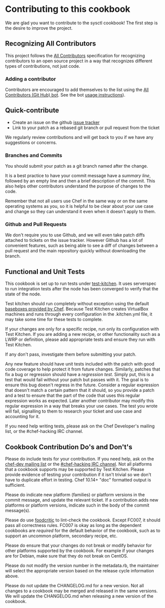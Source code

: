 # Contributing to this cookbook

We are glad you want to contribute to the sysctl cookbook! The first
step is the desire to improve the project.

## Recognizing All Contributors

This project follows the
[All Contributors](https://allcontributors.org/docs/en/overview) specification
for recognizing contributors to an open source project in a way that recognizes
different types of contributions, not just code.

### Adding a contributor

Contributors are encouraged to add themselves to the list using the
[All Contributors (Git Hub) bot](https://allcontributors.org/docs/en/bot/overview).
See the bot [usage instructions](https://allcontributors.org/docs/en/bot/usage)).

## Quick-contribute

* Create an issue on the github [issue tracker](https://github.com/jlenv/jlenv/issues)
* Link to your patch as a rebased git branch or pull request from the ticket

We regularly review contributions and will get back to you if we have
any suggestions or concerns.

### Branches and Commits

You should submit your patch as a git branch named after the change.

It is a best practice to have your commit message have a _summary
line_, followed by an empty line and then a brief description of
the commit. This also helps other contributors understand the
purpose of changes to the code.

Remember that not all users use Chef in the same way or on the same
operating systems as you, so it is helpful to be clear about your use
case and change so they can understand it even when it doesn't apply
to them.

### Github and Pull Requests

We don't require you to use Github, and we will even take patch diffs
attached to tickets on the issue tracker. However Github has a lot of
convenient features, such as being able to see a diff of changes
between a pull request and the main repository quickly without
downloading the branch.

## Functional and Unit Tests

This cookbook is set up to run tests under [test-kitchen](https://kitchen.ci/). 
It uses serverspec to run integration tests after the node has been
converged to verify that the state of the node.

Test kitchen should run completely without exception using the default
[baseboxes provided by Chef](http://opscode.github.io/bento/).
Because Test Kitchen creates VirtualBox machines and runs through
every configuration in the .kitchen.yml file, it may take some time for
these tests to complete.

If your changes are only for a specific recipe, run only its
configuration with Test Kitchen. If you are adding a new recipe, or
other functionality such as a LWRP or definition, please add
appropriate tests and ensure they run with Test Kitchen.

If any don't pass, investigate them before submitting your patch.

Any new feature should have unit tests included with the patch with
good code coverage to help protect it from future changes. Similarly,
patches that fix a bug or regression should have a _regression test_.
Simply put, this is a test that would fail without your patch but
passes with it. The goal is to ensure this bug doesn't regress in the
future. Consider a regular expression that doesn't match a certain
pattern that it should, so you provide a patch and a test to ensure
that the part of the code that uses this regular expression works as
expected. Later another contributor may modify this regular expression
in a way that breaks your use cases. The test you wrote will fail,
signalling to them to research your ticket and use case and accounting
for it.

If you need help writing tests, please ask on the Chef Developer's
mailing list, or the #chef-hacking IRC channel.

## Cookbook Contribution Do's and Don't's

Please do include tests for your contribution. If you need help, ask
on the
[chef-dev mailing list](http://lists.opscode.com/sympa/info/chef-dev)
or the
[#chef-hacking IRC channel](https://botbot.me/freenode/chef-hacking/).
Not all platforms that a cookbook supports may be supported by Test
Kitchen. Please provide evidence of testing your contribution if it
isn't trivial so we don't have to duplicate effort in testing. Chef
10.14+ "doc" formatted output is sufficient.

Please do indicate new platform (families) or platform versions in the
commit message, and update the relevant ticket.  If a contribution adds
new platforms or platform versions, indicate such in the body of the commit
message(s).

Please do use [foodcritic](http://www.foodcritic.io/) to
lint-check the cookbook. Except FC007, it should pass all correctness
rules. FC007 is okay as long as the dependent cookbooks are *required*
for the default behavior of the cookbook, such as to support an
uncommon platform, secondary recipe, etc.

Please do ensure that your changes do not break or modify behavior for
other platforms supported by the cookbook. For example if your changes
are for Debian, make sure that they do not break on CentOS.

Please do not modify the version number in the metadata.rb, the maintainer
will select the appropriate version based on the release cycle
information above.

Please do not update the CHANGELOG.md for a new version. Not all
changes to a cookbook may be merged and released in the same versions.
We will update the CHANGELOG.md when releasing a new version of
the cookbook.
